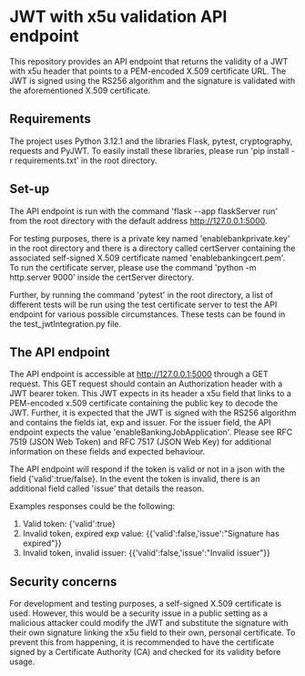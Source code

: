 # JWT with x5u validation API endpoint

This repository provides an API endpoint that returns the validity of a JWT with x5u header that points to a PEM-encoded X.509 certificate URL. The JWT is signed using the RS256 algorithm and the signature is validated with the aforementioned X.509 certificate.

## Requirements
The project uses Python 3.12.1 and the libraries Flask, pytest, cryptography, requests and PyJWT. To easily install these libraries, please run 'pip install -r requirements.txt' in the root directory.

## Set-up
The API endpoint is run with the command 'flask --app flaskServer run' from the root directory with the default address http://127.0.0.1:5000.

For testing purposes, there is a private key named 'enablebankprivate.key' in the root directory and there is a directory called certServer containing the associated self-signed X.509 certificate named 'enablebankingcert.pem'. To run the certificate server, please use the command 'python -m http.server 9000' inside  the certServer directory.

Further, by running the command 'pytest' in the root directory, a list of different tests will be run using the test certificate server to test the API endpoint for various possible circumstances. These tests can be found in the test_jwtIntegration.py file.

## The API endpoint
The API endpoint is accessible at http://127.0.0.1:5000 through a GET request. This GET request should contain an Authorization header with a JWT bearer token. This JWT expects in its header a x5u field that links to a PEM-encoded x.509 certificate containing the public key to decode the JWT. Further, it is expected that the JWT is signed with the RS256 algorithm and contains the fields iat, exp and issuer. For the issuer field, the API endpoint expects the value 'enableBankingJobApplication'. Please see RFC 7519 (JSON Web Token) and RFC 7517 (JSON Web Key) for additional information on these fields and expected behaviour. 

The API endpoint will respond if the token is valid or not in a json with the field {'valid':true/false}. In the event the token is invalid, there is an additional field called 'issue' that details the reason.

Examples responses could be the following:
1. Valid token:
{'valid':true}
2. Invalid token, expired exp value:
{{'valid':false,'issue':"Signature has expired"}}
3. Invalid token, invalid issuer:
{{'valid':false,'issue':"Invalid issuer"}}

## Security concerns
For development and testing purposes, a self-signed X.509 certificate is used. However, this would be a security issue in a public setting as a malicious attacker could modify the JWT and substitute the signature with their own signature linking the x5u field to their own, personal certificate. To prevent this from happening, it is recommended to have the certificate signed by a Certificate Authority (CA) and checked for its validity before usage.
